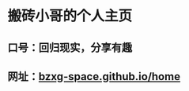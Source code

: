 # 搬砖小哥的个人主页
## 口号：回归现实，分享有趣
## 网址：[bzxg-space.github.io/home](https://bzxg-space.github.io/home "bzxg-space") 

